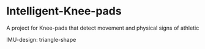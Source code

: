# Intelligent-Knee-pads
A project for Knee-pads that detect movement and physical signs of athletic

IMU-design: triangle-shape
